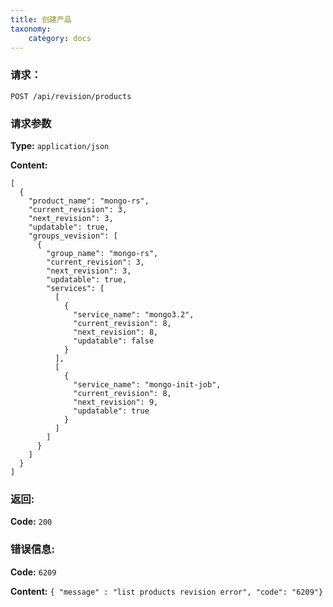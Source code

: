 ```yaml
---
title: 创建产品
taxonomy:
    category: docs
---
```

 
### 请求：

    POST /api/revision/products

### 请求参数
	
**Type:** `application/json`

**Content:**

```
[
  {
    "product_name": "mongo-rs",
    "current_revision": 3,
    "next_revision": 3,
    "updatable": true,
    "groups_vevision": [
      {
        "group_name": "mongo-rs",
        "current_revision": 3,
        "next_revision": 3,
        "updatable": true,
        "services": [
          [
            {
              "service_name": "mongo3.2",
              "current_revision": 8,
              "next_revision": 8,
              "updatable": false
            }
          ],
          [
            {
              "service_name": "mongo-init-job",
              "current_revision": 8,
              "next_revision": 9,
              "updatable": true
            }
          ]
        ]
      }
    ]
  }
]
```

### 返回:

**Code:** `200`

### 错误信息:

**Code:** `6209`

**Content:** `{ "message" : "list products revision error", "code": "6209"}`